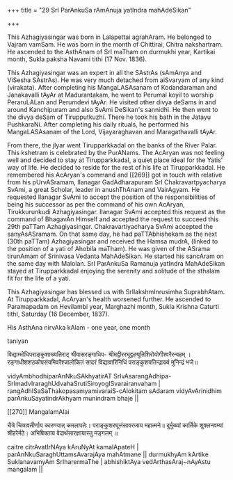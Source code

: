 +++
title = "29 SrI ParAnkuSa rAmAnuja yatIndra mahAdeSikan"

+++

This Azhagiyasingar was born in Lalapettai agrahAram. He belonged to Vajram vamSam. He was born in the month of Chittirai, Chitra nakshartram. He ascended to the AsthAnam of SrI maTham on durmukhi year, Kartikai month, Sukla paksha Navami tithi (17 Nov. 1836).

This Azhagiyasingar was an expert in all the SAstrAs (sAmAnya and ViSesha SAstrAs). He was very much detached from aiSvaryam of any kind (virakata). After completing his MangaLASAsanam of Kodandaraman and Janakavalli tAyAr at Madurantakam, he went to Perumal koyil to worship PeraruLALan and Perumdevi tAyAr. He visited other divya deSams in and around Kanchipuram and also SvAmi DeSikan's sannidhi. He then went to the divya deSam of Tirupputkuzhi. There he took his bath in the Jatayu PushkaraNi. After completing his daily rituals, he performed his MangaLASAsanam of the Lord, Vijayaraghavan and Maragathavalli tAyAr.

From there, the jIyar went Tirupparkkadal on the banks of the River Palar. This kshetram is celebrated by the PurANams. The AcAryan was not feeling well and decided to stay at Tirupparkkadal, a quiet place ideal for the Yatis' way of life. He decided to reside for the rest of his life at Tirupparkkadal. He remembered his AcAryan's command and [[269]] got in touch with relative from his pUrvASramam, Ilanagar GadAdharapuram SrI Chakravartpyacharya SvAmi, a great Scholar, leader in anushThAnam and VairAgyam. He requested Ilanagar SvAmi to accept the position of the responsibilities of being his successor as per the command of his own AcAryan, Tirukkurunkudi Azhagiyasingar. Ilanagar SvAmi accepted this request as the command of BhagavAn Himself and accepted the request to succeed this 29th paTTam Azhagiyasingar. Chakravartiyacharya SvAmi accepted the sanyAsASramam. On that same day, he had paTTAbhishekam as the next (30th paTTam) Azhagiyasingar and received the Hamsa mudrA, (linked to the position of a yati of Ahobila maTham). He was given of the ASrama tirunAmam of Srinivasa Vedanta MahAdeSikan. He started his sancAram on the same day with Malolan. SrI ParAnkuSa Ramanuja yatIndra MahAdeSikan stayed at Tirupparkkadal enjoying the serenity and solitude of the sthalam fit for the life of a yati.

This Azhagiyasingar has blessed us with SrIlakshmInrusimha SuprabhAtam. At Tirupparkkadal, AcAryan's health worsened further. He ascended to Paramapadam on Hevilambi year, Marghazhi month, Sukla Krishna Caturti tithI, Saturday (16 December, 1837).

His AsthAna nirvAka kAlam - one year, one month

taniyan

विद्याम्भोधिपराङ्कुशाख्यतिराट् श्रीवासरङ्गाधिप- श्रीमद्वीररघूद्वहश्रुतिशिरोयोगीश्वरैरन्वहम् ।
रङ्गाधीशशठकोपसंयमिवरैश्चालोकितं सादरं विद्यावारिनिधिं पराङ्कुशयतिन्द्राख्यं मुनिन्द्रं भजे॥

vidyAmbhodhiparAnNkuSAkhyatirAT SrIvAsarangAdhipa- SrImadvIraraghUdvahaSrutiSiroyogISvarairanvaham | rangAdhISaSaThakopasamyamivaraiS-cAlokitam sAdaram vidyAvArinidhim parAnkuSayatindrAkhyam munindram bhaje ||




[[270]] MangalamAlai

चैत्रे चित्रावतीर्णाय कारुण्यात् कमलापतेः। पराङ्कुशरघूत्तंसावरजाय महात्मने॥ दुर्मुख्यां कार्तिके शुक्लनवम्यां श्रीहरेर्मठे। अभिषिक्ताय वेदार्थसारज्ञायास्तु मङ्गलम् ॥

caitre citrAvatIrNAya kAruNyAt kamalApateH | parAnNkuSaraghUttamsAvarajAya mahAtmane || durmukhyAm kArtike SuklanavamyAm SrIharermaThe | abhishiktAya vedArthasAraj~nAyAstu mangalam ||


